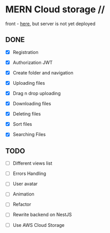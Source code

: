 # MERN Cloud storage //

front - [here](https://filecon9.vercel.app/), but server is not yet deployed

## DONE

- [x] Registration

- [x] Authorization JWT

- [x] Create folder and navigation

- [x] Uploading files

- [x] Drag n drop uploading

- [x] Downloading files

- [x] Deleting files

- [x] Sort files

- [x] Searching Files

## TODO

- [ ] Different views list

- [ ] Errors Handling

- [ ] User avatar

- [ ] Animation

- [ ] Refactor

- [ ] Rewrite backend on NestJS

- [ ] Use AWS Cloud Storage
